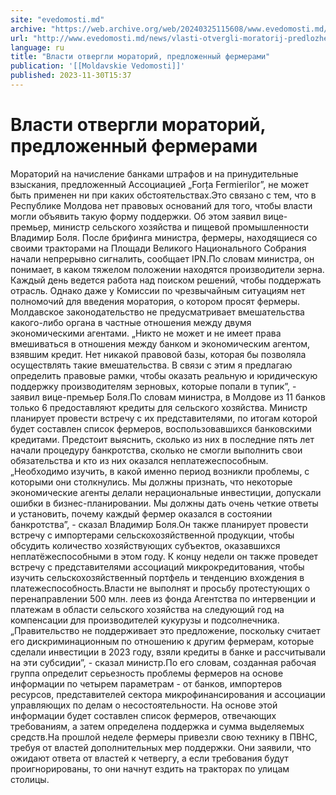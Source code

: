 ```yaml
---
site: "evedomosti.md"
archive: "https://web.archive.org/web/20240325115608/www.evedomosti.md/news/vlasti-otvergli-moratorij-predlozhennyj-fermerami"
url: "http://www.evedomosti.md/news/vlasti-otvergli-moratorij-predlozhennyj-fermerami"
language: ru
title: "Власти отвергли мораторий, предложенный фермерами"
publication: '[[Moldavskie Vedomosti]]'
published: 2023-11-30T15:37
---
```


# Власти отвергли мораторий, предложенный фермерами

Мораторий на начисление банками штрафов и на принудительные взыскания, предложенный Ассоциацией „Forța Fermierilor”, не может быть применен ни при каких обстоятельствах.Это связано с тем, что в Республике Молдова нет правовых оснований для того, чтобы власти могли объявить такую форму поддержки. Об этом заявил вице-премьер, министр сельского хозяйства и пищевой промышленности Владимир Боля. После брифинга министра, фермеры, находящиеся со своими тракторами на Площади Великого Национального Собрания начали непрерывно сигналить, сообщает IPN.По словам министра, он понимает, в каком тяжелом положении находятся производители зерна. Каждый день ведется работа над поиском решений, чтобы поддержать отрасль. Однако даже у Комиссии по чрезвычайным ситуациям нет полномочий для введения моратория, о котором просят фермеры. Молдавское законодательство не предусматривает вмешательства какого-либо органа в частные отношения между двумя экономическими агентами. „Никто не может и не имеет права вмешиваться в отношения между банком и экономическим агентом, взявшим кредит. Нет никакой правовой базы, которая бы позволяла осуществлять такие вмешательства. В связи с этим я предлагаю определить правовые рамки, чтобы оказать реальную и юридическую поддержку производителям зерновых, которые попали в тупик”, - заявил вице-премьер Боля.По словам министра, в Молдове из 11 банков только 6 предоставляют кредиты для сельского хозяйства. Министр планирует провести встречу с их представителями, по итогам которой будет составлен список фермеров, воспользовавшихся банковскими кредитами. Предстоит выяснить, сколько из них в последние пять лет начали процедуру банкротства, сколько не смогли выполнить свои обязательства и кто из них оказался неплатежеспособным.„Необходимо изучить, в какой именно период возникли проблемы, с которыми они столкнулись. Мы должны признать, что некоторые экономические агенты делали нерациональные инвестиции, допускали ошибки в бизнес-планировании. Мы должны дать очень четкие ответы и установить, почему каждый фермер оказался в состоянии банкротства”, - сказал Владимир Боля.Он также планирует провести встречу с импортерами сельскохозяйственной продукции, чтобы обсудить количество хозяйствующих субъектов, оказавшихся неплатёжеспособными в этом году. К концу недели он также проведет встречу с представителями ассоциаций микрокредитования, чтобы изучить сельскохозяйственный портфель и тенденцию вхождения в платежеспособность.Власти не выполнят и просьбу протестующих о перенаправлении 500 млн. леев из фонда Агентства по интервенции и платежам в области сельского хозяйства на следующий год на компенсации для производителей кукурузы и подсолнечника. „Правительство не поддерживает это предложение, поскольку считает его дискриминационным по отношению к другим фермерам, которые сделали инвестиции в 2023 году, взяли кредиты в банке и рассчитывали на эти субсидии”, - сказал министр.По его словам, созданная рабочая группа определит серьезность проблемы фермеров на основе информации по четырем параметрам - от банков, импортеров ресурсов, представителей сектора микрофинансирования и ассоциации управляющих по делам о несостоятельности. На основе этой информации будет составлен список фермеров, отвечающих требованиям, а затем определена поддержка и сумма выделяемых средств.На прошлой неделе фермеры привезли свою технику в ПВНС, требуя от властей дополнительных мер поддержки. Они заявили, что ожидают ответа от властей к четвергу, а если требования будут проигнорированы, то они начнут ездить на тракторах по улицам столицы.